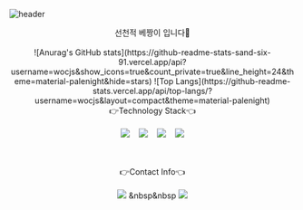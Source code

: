 ![header](https://capsule-render.vercel.app/api?type=waving&color=auto&height=300&section=header&text=Jaechun%20Hwang&fontSize=90)

<div align="center">
  선천적 베짱이 입니다👋
  <br/><br/>
  ![Anurag's GitHub stats](https://github-readme-stats-sand-six-91.vercel.app/api?username=wocjs&show_icons=true&count_private=true&line_height=24&theme=material-palenight&hide=stars)
  ![Top Langs](https://github-readme-stats.vercel.app/api/top-langs/?username=wocjs&layout=compact&theme=material-palenight)


  <br/>
  👉Technology Stack👈
  <br/><br/>
  <img src="https://img.shields.io/badge/Android-3DDC84?style=flat-square&logo=Android&logoColor=white"/>
  &nbsp&nbsp
  <img src="https://img.shields.io/badge/Python-3776AB?style=flat-square&logo=Python&logoColor=white"/>
  &nbsp&nbsp
  <img src="https://img.shields.io/badge/Java-007396?style=flat-square&logo=Java&logoColor="white/>
  &nbsp&nbsp
  <img src="https://img.shields.io/badge/C-00599C?style=flat-square&logo=C&logoColor="white/>
  <br/><br/><br/>
  
  👉Contact Info👈
  <br/><br/>
  <img src="https://img.shields.io/badge/wocjs602@gmail.com-EA4335?style=flat-square&logo=Gmail&logoColor=white"/>
  &nbsp&nbsp
  <img src="https://img.shields.io/badge/suineg.h-E4405F?style=flat-square&logo=Instagram&logoColor=white"/>
  <br/><br/><br/>
</div>

